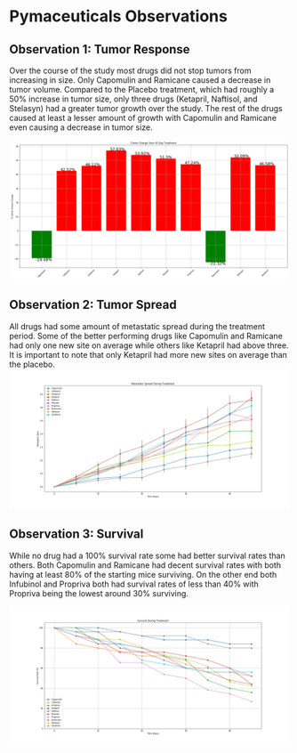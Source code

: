 # Pymaceuticals Observations

## Observation 1: Tumor Response
Over the course of the study most drugs did not stop tumors from increasing in size.  Only Capomulin and Ramicane caused a decrease in tumor volume.  Compared to the Placebo treatment, which had roughly a 50% increase in tumor size, only three drugs (Ketapril, Naftisol, and Stelasyn) had a greater tumor growth over the study.  The rest of the drugs caused at least a lesser amount of growth with Capomulin and Ramicane even causing a decrease in tumor size.

![](TumorPercentChange.png)

## Observation 2: Tumor Spread
All drugs had some amount of metastatic spread during the treatment period.  Some of the better performing drugs like Capomulin and Ramicane had only one new site on average while others like Ketapril had above three.  It is important to note that only Ketapril had more new sites on average than the placebo.
![](MetastaticSpreadDuringTreatment.png)

## Observation 3: Survival
While no drug had a 100% survival rate some had better survival rates than others.  Both Capomulin and Ramicane had decent survival rates with both having at least 80% of the starting mice surviving.  On the other end both Infubinol and Propriva both had survival rates of less than 40% with Propriva being the lowest around 30% surviving. 

![](SurvivalDuringTreatment.png)
